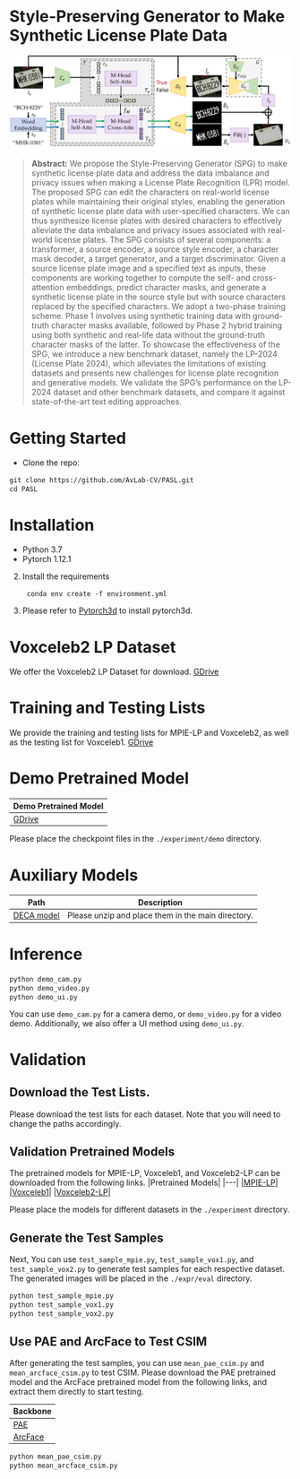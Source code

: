 # Style-Preserving Generator to Make Synthetic License Plate Data
![SPG.jpg](SPG.jpg)
> **Abstract:** We propose the Style-Preserving Generator (SPG) to make synthetic license plate data and address the data imbalance and privacy issues when making a License Plate Recognition (LPR) model. The proposed SPG can edit the characters on real-world license plates while maintaining their original styles, enabling the generation of synthetic license plate data with user-specified characters. We can thus synthesize license plates with desired characters to effectively alleviate the data imbalance and privacy issues associated with real-world license plates. The SPG consists of several components: a transformer, a source encoder, a source style encoder, a character mask decoder, a target generator, and a target discriminator. Given a source license plate image and a specified text as inputs, these components are working together to compute the self- and cross-attention embeddings, predict character masks, and generate a synthetic license plate in the source style but with source characters replaced by the specified characters. We adopt a two-phase training scheme. Phase 1 involves using synthetic training data with ground-truth character masks available, followed by Phase 2 hybrid training using both synthetic and real-life data without the ground-truth character masks of the latter. To showcase the effectiveness of the SPG, we introduce a new benchmark dataset, namely the LP-2024 (License Plate 2024), which alleviates the limitations of existing datasets and presents new challenges for license plate recognition and generative models. We validate the SPG’s performance on the LP-2024 dataset and other benchmark datasets, and compare it against state-of-the-art text editing approaches.





# Getting Started
- Clone the repo:
```
git clone https://github.com/AvLab-CV/PASL.git
cd PASL
```
# Installation
- Python 3.7
- Pytorch 1.12.1
2. Install the requirements
   ```
    conda env create -f environment.yml
    ```
3. Please refer to [Pytorch3d](https://github.com/facebookresearch/pytorch3d/blob/main/INSTALL.md) to install pytorch3d.

# Voxceleb2 LP Dataset
We offer the Voxceleb2 LP Dataset for download.
[GDrive](https://drive.google.com/drive/folders/1kHeXm9hOPCsF1Jyh9hVTqvPagYvvf-w8?usp=sharing)

# Training and Testing Lists 
We provide the training and testing lists for MPIE-LP and Voxceleb2, as well as the testing list for Voxceleb1.
[GDrive](https://drive.google.com/drive/folders/13yte5HkvXfZvToAN0jebS304Lj009rzo?usp=sharing)

# Demo Pretrained Model
|Demo Pretrained Model|
|---|
|[GDrive](https://drive.google.com/drive/folders/1yHrOIKB0cttrDxHeAN5Yh8KOjGy3CNHy?usp=sharing)|

Please place the checkpoint files in the `./experiment/demo` directory.

# Auxiliary Models
|Path|Description|
|---|---|
|[DECA model](https://drive.google.com/file/d/1oMwg5xzkgPkYiZT_ZUCwk7CdttEbubkD/view?usp=sharing)|Please unzip and place them in the main directory.|

# Inference
```
python demo_cam.py
python demo_video.py
python demo_ui.py
```
You can use `demo_cam.py` for a camera demo, or `demo_video.py` for a video demo. Additionally, we also offer a UI method using `demo_ui.py`.

# Validation
## Download the Test Lists.
Please download the test lists for each dataset. Note that you will need to change the paths accordingly.

## Validation Pretrained Models
The pretrained models for MPIE-LP, Voxceleb1, and Voxceleb2-LP can be downloaded from the following links.
|Pretrained Models|
|---|
|[MPIE-LP](https://drive.google.com/drive/folders/1LtU6YMu6OK2MI4d7s7pFiMJsEc7r_FN1?usp=sharing)|
|[Voxceleb1](https://drive.google.com/drive/folders/1QPcTccAXWvdpZGfm5knLZm_GkyBD9tZw?usp=sharing)|
|[Voxceleb2-LP](https://drive.google.com/drive/folders/19Ig7NMdU9tbWEea3fzV_USu71nvUROPA?usp=sharing)|

Please place the models for different datasets in the `./experiment` directory.

## Generate the Test Samples
Next, You can use `test_sample_mpie.py`, `test_sample_vox1.py`, and `test_sample_vox2.py` to generate test samples for each respective dataset. The generated images will be placed in the `./expr/eval` directory.

```
python test_sample_mpie.py
python test_sample_vox1.py
python test_sample_vox2.py
```

## Use PAE and ArcFace to Test CSIM
After generating the test samples, you can use `mean_pae_csim.py` and `mean_arcface_csim.py` to test CSIM. Please download the PAE pretrained model and the ArcFace pretrained model from the following links, and extract them directly to start testing.

|Backbone|
|---|
|[PAE](https://drive.google.com/file/d/1zU1YTRstgrdJ7hwjl9CVjgFnNAyNFLZS/view?usp=sharing)|Unzip it and place it into the data directory|
|[ArcFace](https://drive.google.com/file/d/10RPCyfVHWuCOLb7RPN3YAJ0KnYITDCgZ/view?usp=sharing)|Unzip it and place it into the main directory|

```
python mean_pae_csim.py
python mean_arcface_csim.py
```
    
